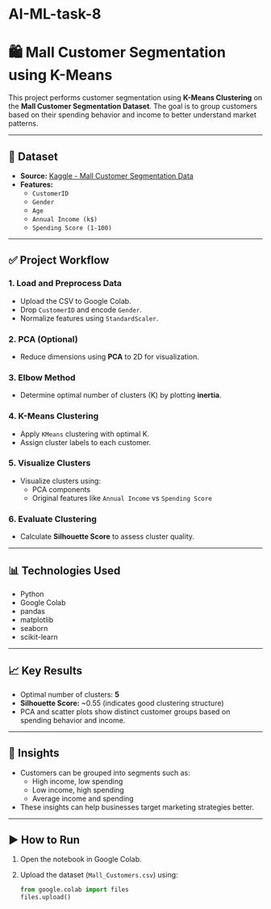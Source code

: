 # AI-ML-task-8
# 🛍️ Mall Customer Segmentation using K-Means

This project performs customer segmentation using **K-Means Clustering** on the **Mall Customer Segmentation Dataset**. The goal is to group customers based on their spending behavior and income to better understand market patterns.

---

## 📁 Dataset

- **Source:** [Kaggle - Mall Customer Segmentation Data](https://www.kaggle.com/datasets/vjchoudhary7/customer-segmentation-tutorial-in-python)
- **Features:**
  - `CustomerID`
  - `Gender`
  - `Age`
  - `Annual Income (k$)`
  - `Spending Score (1-100)`

---

## ✅ Project Workflow

### 1. Load and Preprocess Data
- Upload the CSV to Google Colab.
- Drop `CustomerID` and encode `Gender`.
- Normalize features using `StandardScaler`.

### 2. PCA (Optional)
- Reduce dimensions using **PCA** to 2D for visualization.

### 3. Elbow Method
- Determine optimal number of clusters (K) by plotting **inertia**.

### 4. K-Means Clustering
- Apply `KMeans` clustering with optimal K.
- Assign cluster labels to each customer.

### 5. Visualize Clusters
- Visualize clusters using:
  - PCA components
  - Original features like `Annual Income` vs `Spending Score`

### 6. Evaluate Clustering
- Calculate **Silhouette Score** to assess cluster quality.

---

## 📊 Technologies Used

- Python
- Google Colab
- pandas
- matplotlib
- seaborn
- scikit-learn

---

## 📈 Key Results

- Optimal number of clusters: **5**
- **Silhouette Score:** ~0.55 (indicates good clustering structure)
- PCA and scatter plots show distinct customer groups based on spending behavior and income.

---

## 📌 Insights

- Customers can be grouped into segments such as:
  - High income, low spending
  - Low income, high spending
  - Average income and spending
- These insights can help businesses target marketing strategies better.

---

## ▶️ How to Run

1. Open the notebook in Google Colab.
2. Upload the dataset (`Mall_Customers.csv`) using:

   ```python
   from google.colab import files
   files.upload()

